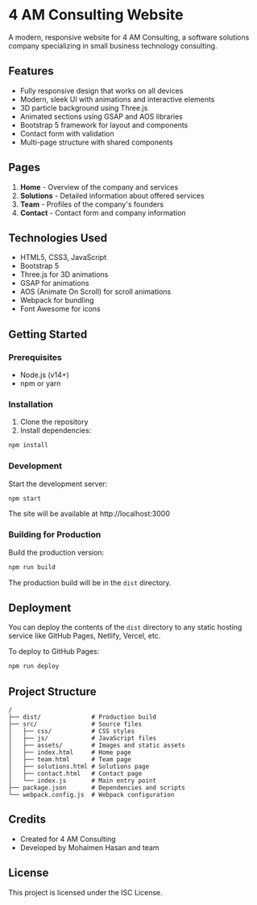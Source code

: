 # 4 AM Consulting Website

A modern, responsive website for 4 AM Consulting, a software solutions company specializing in small business technology consulting.

## Features

- Fully responsive design that works on all devices
- Modern, sleek UI with animations and interactive elements
- 3D particle background using Three.js
- Animated sections using GSAP and AOS libraries
- Bootstrap 5 framework for layout and components
- Contact form with validation
- Multi-page structure with shared components

## Pages

1. **Home** - Overview of the company and services
2. **Solutions** - Detailed information about offered services
3. **Team** - Profiles of the company's founders
4. **Contact** - Contact form and company information

## Technologies Used

- HTML5, CSS3, JavaScript
- Bootstrap 5
- Three.js for 3D animations
- GSAP for animations
- AOS (Animate On Scroll) for scroll animations
- Webpack for bundling
- Font Awesome for icons

## Getting Started

### Prerequisites

- Node.js (v14+)
- npm or yarn

### Installation

1. Clone the repository
2. Install dependencies:

```bash
npm install
```

### Development

Start the development server:

```bash
npm start
```

The site will be available at http://localhost:3000

### Building for Production

Build the production version:

```bash
npm run build
```

The production build will be in the `dist` directory.

## Deployment

You can deploy the contents of the `dist` directory to any static hosting service like GitHub Pages, Netlify, Vercel, etc.

To deploy to GitHub Pages:

```bash
npm run deploy
```

## Project Structure

```
/
├── dist/              # Production build
├── src/               # Source files
│   ├── css/           # CSS styles
│   ├── js/            # JavaScript files
│   ├── assets/        # Images and static assets
│   ├── index.html     # Home page
│   ├── team.html      # Team page
│   ├── solutions.html # Solutions page
│   ├── contact.html   # Contact page
│   └── index.js       # Main entry point
├── package.json       # Dependencies and scripts
└── webpack.config.js  # Webpack configuration
```

## Credits

- Created for 4 AM Consulting
- Developed by Mohaimen Hasan and team

## License

This project is licensed under the ISC License.